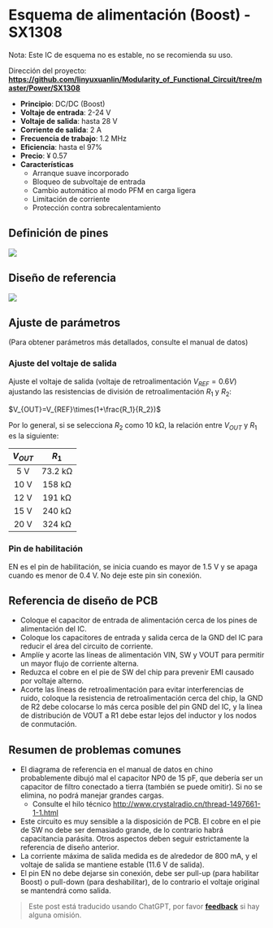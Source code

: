 # Esquema de alimentación (Boost) - SX1308

Nota: Este IC de esquema no es estable, no se recomienda su uso.

Dirección del proyecto: **<https://github.com/linyuxuanlin/Modularity_of_Functional_Circuit/tree/master/Power/SX1308>**

- **Principio**: DC/DC (Boost)
- **Voltaje de entrada**: 2-24 V
- **Voltaje de salida**: hasta 28 V
- **Corriente de salida**: 2 A
- **Frecuencia de trabajo**: 1.2 MHz
- **Eficiencia**: hasta el 97%
- **Precio**: ¥ 0.57
- **Características**
  - Arranque suave incorporado
  - Bloqueo de subvoltaje de entrada
  - Cambio automático al modo PFM en carga ligera
  - Limitación de corriente
  - Protección contra sobrecalentamiento

## Definición de pines

![](https://img.wiki-power.com/d/wiki-media/img/20210713154103.png)

## Diseño de referencia

![](https://img.wiki-power.com/d/wiki-media/img/20210715141625.png)

## Ajuste de parámetros

(Para obtener parámetros más detallados, consulte el manual de datos)

### Ajuste del voltaje de salida

Ajuste el voltaje de salida (voltaje de retroalimentación $V_{REF}=0.6 V$) ajustando las resistencias de división de retroalimentación $R_1$ y $R_2$:

$V_{OUT}=V_{REF}\times(1+\frac{R_1}{R_2})$

Por lo general, si se selecciona $R_2$ como 10 kΩ, la relación entre $V_{OUT}$ y $R_1$ es la siguiente:

| $V_{OUT}$ |  $R_1$  |
| :-------: | :-----: |
|    5 V    | 73.2 kΩ |
|   10 V    | 158 kΩ  |
|   12 V    | 191 kΩ  |
|   15 V    | 240 kΩ  |
|   20 V    | 324 kΩ  |

### Pin de habilitación

EN es el pin de habilitación, se inicia cuando es mayor de 1.5 V y se apaga cuando es menor de 0.4 V. No deje este pin sin conexión.

## Referencia de diseño de PCB

- Coloque el capacitor de entrada de alimentación cerca de los pines de alimentación del IC.
- Coloque los capacitores de entrada y salida cerca de la GND del IC para reducir el área del circuito de corriente.
- Amplíe y acorte las líneas de alimentación VIN, SW y VOUT para permitir un mayor flujo de corriente alterna.
- Reduzca el cobre en el pie de SW del chip para prevenir EMI causado por voltaje alterno.
- Acorte las líneas de retroalimentación para evitar interferencias de ruido, coloque la resistencia de retroalimentación cerca del chip, la GND de R2 debe colocarse lo más cerca posible del pin GND del IC, y la línea de distribución de VOUT a R1 debe estar lejos del inductor y los nodos de conmutación.

## Resumen de problemas comunes

- El diagrama de referencia en el manual de datos en chino probablemente dibujó mal el capacitor NP0 de 15 pF, que debería ser un capacitor de filtro conectado a tierra (también se puede omitir). Si no se elimina, no podrá manejar grandes cargas.
  - Consulte el hilo técnico <http://www.crystalradio.cn/thread-1497661-1-1.html>
- Este circuito es muy sensible a la disposición de PCB. El cobre en el pie de SW no debe ser demasiado grande, de lo contrario habrá capacitancia parásita. Otros aspectos deben seguir estrictamente la referencia de diseño anterior.
- La corriente máxima de salida medida es de alrededor de 800 mA, y el voltaje de salida se mantiene estable (11.6 V de salida).
- El pin EN no debe dejarse sin conexión, debe ser pull-up (para habilitar Boost) o pull-down (para deshabilitar), de lo contrario el voltaje original se mantendrá como salida.

> Este post está traducido usando ChatGPT, por favor [**feedback**](https://github.com/linyuxuanlin/Wiki_MkDocs/issues/new) si hay alguna omisión.
